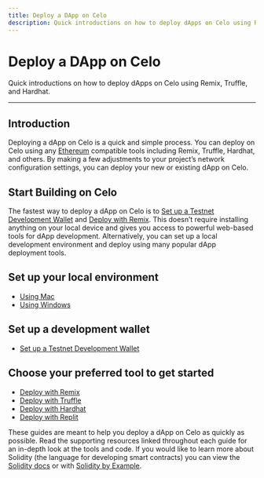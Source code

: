 ```yaml
---
title: Deploy a DApp on Celo
description: Quick introductions on how to deploy dApps on Celo using Remix, Truffle, and Hardhat.
---
```


# Deploy a DApp on Celo

Quick introductions on how to deploy dApps on Celo using Remix, Truffle, and Hardhat.

___

## Introduction

Deploying a dApp on Celo is a quick and simple process. You can deploy on Celo using any [Ethereum](https://ethereum.org/en/) compatible tools including Remix, Truffle, Hardhat, and others. By making a few adjustments to your project’s network configuration settings, you can deploy your new or existing dApp on Celo.

## Start Building on Celo

The fastest way to deploy a dApp on Celo is to [Set up a Testnet Development Wallet](./testnet-wallet.md) and [Deploy with Remix](./deploy-remix.md).  This doesn’t require installing anything on your local device and gives you access to powerful web-based tools for dApp development. Alternatively, you can set up a local development environment and deploy using many popular dApp deployment tools.

## Set up your local environment

- [Using Mac](./using-mac.md)
- [Using Windows](/developer-guide/start/develop-on-windows)

## Set up a development wallet

- [Set up a Testnet Development Wallet](./testnet-wallet.md)

## Choose your preferred tool to get started

- [Deploy with Remix](./deploy-remix.md)
- [Deploy with Truffle](./deploy-truffle.md)
- [Deploy with Hardhat](./deploy-hardhat)
- [Deploy with Replit](./deploy-replit.md)

These guides are meant to help you deploy a dApp on Celo as quickly as possible. Read the supporting resources linked throughout each guide for an in-depth look at the tools and code. If you would like to learn more about Solidity (the language for developing smart contracts) you can view the [Solidity docs](https://docs.soliditylang.org/en/latest/) or with [Solidity by Example](https://solidity-by-example.org/).